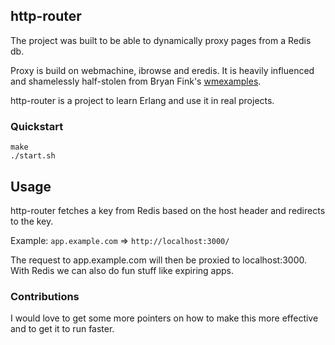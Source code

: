## http-router

The project was built to be able to dynamically proxy pages from a Redis db.

Proxy is build on webmachine, ibrowse and eredis. It is heavily influenced and
shamelessly half-stolen from Bryan Fink's
[wmexamples](https://bitbucket.org/bryan/wmexamples/).

http-router is a project to learn Erlang and use it in real projects.

### Quickstart

    make
    ./start.sh

## Usage

http-router fetches a key from Redis based on the host header and redirects to
the key.

Example: `app.example.com` => `http://localhost:3000/`

The request to app.example.com will then be proxied to localhost:3000. With 
Redis we can also do fun stuff like expiring apps.

### Contributions

I would love to get some more pointers on how to make this more effective and
to get it to run faster.
